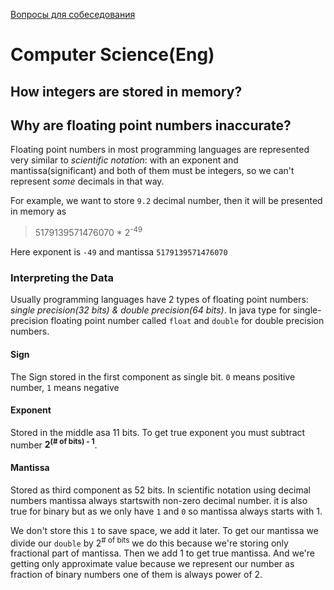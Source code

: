 [Вопросы для собеседования](README.md)

# Computer Science(Eng)
## How integers are stored in memory?

## Why are floating point numbers inaccurate?
Floating point numbers in most programming languages are represented very similar to _scientific notation_:
with an exponent and mantissa(significant) and both of them must be integers, so we can't represent _some_ decimals
in that way. 

For example, we want to store `9.2` decimal number, then it will be presented in memory as 
 > 5179139571476070 * 2<sup>-49</sup>
 
Here exponent is `-49` and mantissa `5179139571476070` 

### Interpreting the Data
Usually programming languages have 2 types of floating point numbers:
_single precision(32 bits) & double precision(64 bits)_. In java type for single-precision floating point
number called `float` and `double` for double precision numbers.

#### Sign
The Sign stored in the first component as single bit. `0` means positive number, `1` means negative

#### Exponent
Stored in the middle asa 11 bits. To get true exponent you must subtract number **2<sup>(# of bits) - 1</sup>**.
#### Mantissa
Stored as third component as 52 bits. In scientific notation using decimal numbers mantissa always startswith non-zero
decimal number. it is also true for binary but as we only have `1` and `0` so mantissa always starts with 1.

We don't store this `1` to save space, we add it later. 
To get our mantissa we divide our `double` by 2<sup># of bits</sup> we do this because we're storing only fractional part of 
mantissa.
Then we add 1 to get true mantissa. And we're getting only approximate value because we represent our number as fraction of binary numbers 
 one of them is always power of 2.